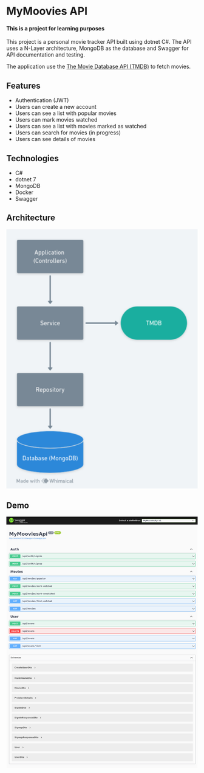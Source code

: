 # MyMoovies API

#### This is a project for learning purposes

This project is a personal movie tracker API built using dotnet C#. The API uses a N-Layer architecture, MongoDB as the database and Swagger for API documentation and testing.

The application use the [The Movie Database API (TMDB)](https://developer.themoviedb.org/docs/getting-started) to fetch movies.

## Features

- Authentication (JWT)
- Users can create a new account
- Users can see a list with popular movies
- Users can mark movies watched
- Users can see a list with movies marked as watched
- Users can search for movies (in progress)
- Users can see details of movies

## Technologies

- C#
- dotnet 7
- MongoDB
- Docker
- Swagger

## Architecture

![arch diagram](assets/arch.png)

## Demo

![demo image](assets/swagger.png)
